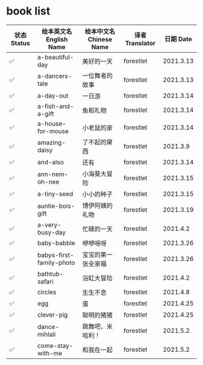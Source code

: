 # book list

| 状态 Status | 绘本英文名 English Name  | 绘本中文名 Chinese Name | 译者 Translator | 日期 Date |
| ----------- | ------------------------ | ----------------------- | --------------- | --------- |
| ✅          | a-beautiful-day          | 美好的一天              | forestlet       | 2021.3.13 |
| ✅          | a-dancers-tale           | 一位舞者的故事          | forestlet       | 2021.3.13 |
| ✅          | a-day-out                | 一日游                  | forestlet       | 2021.3.14 |
| ✅          | a-fish-and-a-gift        | 鱼和礼物                | forestlet       | 2021.3.14 |
| ✅          | a-house-for-mouse        | 小老鼠的家              | forestlet       | 2021.3.14 |
| ✅          | amazing-daisy            | 了不起的黛西            | forestlet       | 2021.3.9  |
| ✅          | and-also                 | 还有                    | forestlet       | 2021.3.14 |
| ✅          | ann-nem-oh-nee           | 小海葵大冒险            | forestlet       | 2021.3.15 |
| ✅          | a-tiny-seed              | 小小的种子              | forestlet       | 2021.3.15 |
| ✅          | auntie-bois-gift         | 博伊阿姨的礼物          | forestlet       | 2021.3.19 |
| ✅          | a-very-busy-day          | 忙碌的一天              | forestlet       | 2021.4.2  |
| ✅          | baby-babble              | 咿咿呀呀                | forestlet       | 2021.3.26 |
| ✅          | babys-first-family-photo | 宝宝的第一张全家福      | forestlet       | 2021.3.26 |
| ✅          | bathtub-safari           | 浴缸大冒险              | forestlet       | 2021.4.2  |
| ✅          | circles                  | 生生不息                | forestlet       | 2021.4.8  |
| ✅          | egg                      | 蛋                      | forestlet       | 2021.4.25 |
| ✅          | clever-pig               | 聪明的猪猪              | forestlet       | 2021.4.25 |
| ✅          | dance-mihlali            | 跳舞吧，米哈利！        | forestlet       | 2021.5.2  |
| ✅          | come-stay-with-me        | 和我在一起              | forestlet       | 2021.5.2  |
